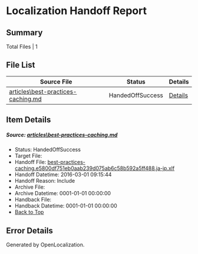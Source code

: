 # <a name='report-top'></a> Localization Handoff Report

## Summary
 Total Files | 1

## File List
 Source File | Status | Details 
 ----------- | ------ | ------- 
 [articles\best-practices-caching.md](https://github.com/OpenLocalizationTest/azuretest/blob/7873d8835d4c0f711541587faf0c130b8d46f66f/articles/best-practices-caching.md) | HandedOffSuccess | [Details](#b66331b315caa345862dfb08bd4567cfdb92b7d06622)

## Item Details
##### <a name='b66331b315caa345862dfb08bd4567cfdb92b7d06622'></a> Source: [articles\best-practices-caching.md](https://github.com/OpenLocalizationTest/azuretest/blob/7873d8835d4c0f711541587faf0c130b8d46f66f/articles/best-practices-caching.md)
* Status: HandedOffSuccess
* Target File: 
* Handoff File: [best-practices-caching.e5800df751eb0aab239d075ab6c58b592a5ff488.ja-jp.xlf](https://github.com/OpenLocalizationTest/azuretest.handoff/blob/6bac2dc690e1eda3430440315a50bd83b8532aa1/ol-handoff/OpenLocalizationTest/azuretest.ja-jp/performance/best-practices-caching.e5800df751eb0aab239d075ab6c58b592a5ff488.ja-jp.xlf)
* Handoff Datetime: 2016-03-01 09:15:44
* Handoff Reason: Include
* Archive File: 
* Archive Datetime: 0001-01-01 00:00:00
* Handback File: 
* Handback Datetime: 0001-01-01 00:00:00
* [Back to Top](#report-top)


## Error Details

Generated by OpenLocalization.
